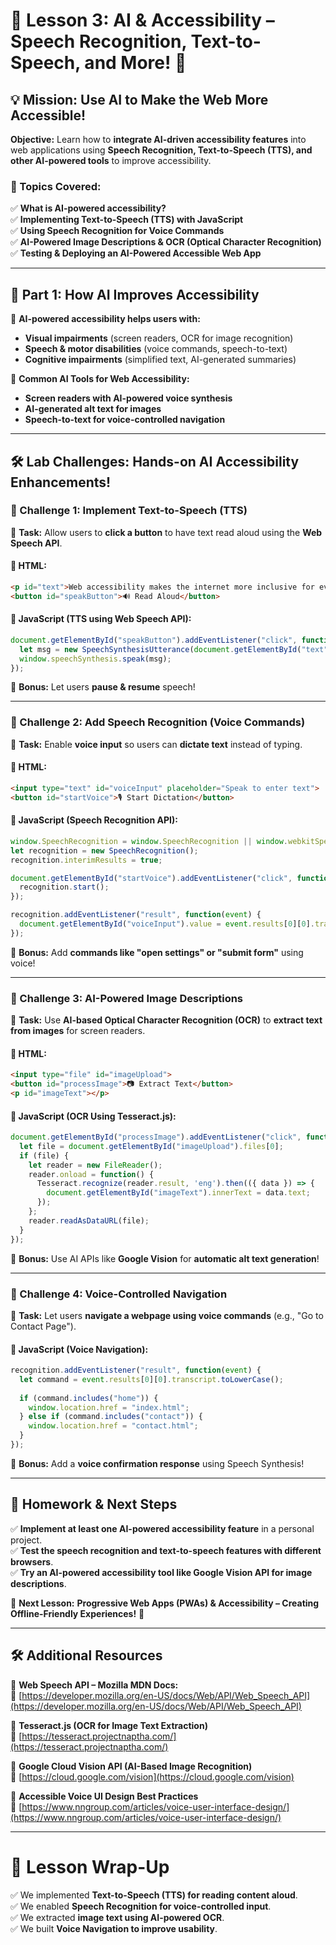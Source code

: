 # 🧠 Lesson 3: AI & Accessibility – Speech Recognition, Text-to-Speech, and More! 🎤  

## 💡 Mission: Use AI to Make the Web More Accessible!  
**Objective:** Learn how to **integrate AI-driven accessibility features** into web applications using **Speech Recognition, Text-to-Speech (TTS), and other AI-powered tools** to improve accessibility.  

### 🔹 Topics Covered:  
✅ **What is AI-powered accessibility?**  
✅ **Implementing Text-to-Speech (TTS) with JavaScript**  
✅ **Using Speech Recognition for Voice Commands**  
✅ **AI-Powered Image Descriptions & OCR (Optical Character Recognition)**  
✅ **Testing & Deploying an AI-Powered Accessible Web App**  

---

## 📖 Part 1: How AI Improves Accessibility  

🎯 **AI-powered accessibility helps users with:**  
- **Visual impairments** (screen readers, OCR for image recognition)  
- **Speech & motor disabilities** (voice commands, speech-to-text)  
- **Cognitive impairments** (simplified text, AI-generated summaries)  

📌 **Common AI Tools for Web Accessibility:**  
- **Screen readers with AI-powered voice synthesis**  
- **AI-generated alt text for images**  
- **Speech-to-text for voice-controlled navigation**  

---

## 🛠️ Lab Challenges: Hands-on AI Accessibility Enhancements!  

### 🚀 Challenge 1: Implement Text-to-Speech (TTS)  

📌 **Task:** Allow users to **click a button** to have text read aloud using the **Web Speech API**.  

#### 🔹 HTML:  
```html
<p id="text">Web accessibility makes the internet more inclusive for everyone.</p>
<button id="speakButton">🔊 Read Aloud</button>
```

#### 🔹 JavaScript (TTS using Web Speech API):  
```js
document.getElementById("speakButton").addEventListener("click", function() {
  let msg = new SpeechSynthesisUtterance(document.getElementById("text").innerText);
  window.speechSynthesis.speak(msg);
});
```

🎯 **Bonus:** Let users **pause & resume** speech!  

---

### 🚀 Challenge 2: Add Speech Recognition (Voice Commands)  

📌 **Task:** Enable **voice input** so users can **dictate text** instead of typing.  

#### 🔹 HTML:  
```html
<input type="text" id="voiceInput" placeholder="Speak to enter text">
<button id="startVoice">🎙️ Start Dictation</button>
```

#### 🔹 JavaScript (Speech Recognition API):  
```js
window.SpeechRecognition = window.SpeechRecognition || window.webkitSpeechRecognition;
let recognition = new SpeechRecognition();
recognition.interimResults = true;

document.getElementById("startVoice").addEventListener("click", function() {
  recognition.start();
});

recognition.addEventListener("result", function(event) {
  document.getElementById("voiceInput").value = event.results[0][0].transcript;
});
```

🎯 **Bonus:** Add **commands like "open settings" or "submit form"** using voice!  

---

### 🚀 Challenge 3: AI-Powered Image Descriptions  

📌 **Task:** Use **AI-based Optical Character Recognition (OCR)** to **extract text from images** for screen readers.  

#### 🔹 HTML:  
```html
<input type="file" id="imageUpload">
<button id="processImage">📷 Extract Text</button>
<p id="imageText"></p>
```

#### 🔹 JavaScript (OCR Using Tesseract.js):  
```js
document.getElementById("processImage").addEventListener("click", function() {
  let file = document.getElementById("imageUpload").files[0];
  if (file) {
    let reader = new FileReader();
    reader.onload = function() {
      Tesseract.recognize(reader.result, 'eng').then(({ data }) => {
        document.getElementById("imageText").innerText = data.text;
      });
    };
    reader.readAsDataURL(file);
  }
});
```

🎯 **Bonus:** Use AI APIs like **Google Vision** for **automatic alt text generation**!  

---

### 🚀 Challenge 4: Voice-Controlled Navigation  

📌 **Task:** Let users **navigate a webpage using voice commands** (e.g., "Go to Contact Page").  

#### 🔹 JavaScript (Voice Navigation):  
```js
recognition.addEventListener("result", function(event) {
  let command = event.results[0][0].transcript.toLowerCase();
  
  if (command.includes("home")) {
    window.location.href = "index.html";
  } else if (command.includes("contact")) {
    window.location.href = "contact.html";
  }
});
```

🎯 **Bonus:** Add a **voice confirmation response** using Speech Synthesis!  

---

## 🎒 Homework & Next Steps  
✅ **Implement at least one AI-powered accessibility feature** in a personal project.  
✅ **Test the speech recognition and text-to-speech features with different browsers**.  
✅ **Try an AI-powered accessibility tool like Google Vision API for image descriptions**.  

📢 **Next Lesson:** **Progressive Web Apps (PWAs) & Accessibility – Creating Offline-Friendly Experiences!** 🚀  

---

## 🛠️ Additional Resources  

📌 **Web Speech API – Mozilla MDN Docs:**  
🔗 [https://developer.mozilla.org/en-US/docs/Web/API/Web_Speech_API](https://developer.mozilla.org/en-US/docs/Web/API/Web_Speech_API)  

📌 **Tesseract.js (OCR for Image Text Extraction)**  
🔗 [https://tesseract.projectnaptha.com/](https://tesseract.projectnaptha.com/)  

📌 **Google Cloud Vision API (AI-Based Image Recognition)**  
🔗 [https://cloud.google.com/vision](https://cloud.google.com/vision)  

📌 **Accessible Voice UI Design Best Practices**  
🔗 [https://www.nngroup.com/articles/voice-user-interface-design/](https://www.nngroup.com/articles/voice-user-interface-design/)  

---

# 🎉 Lesson Wrap-Up  
✅ We implemented **Text-to-Speech (TTS) for reading content aloud**.  
✅ We enabled **Speech Recognition for voice-controlled input**.  
✅ We extracted **image text using AI-powered OCR**.  
✅ We built **Voice Navigation to improve usability**.  
